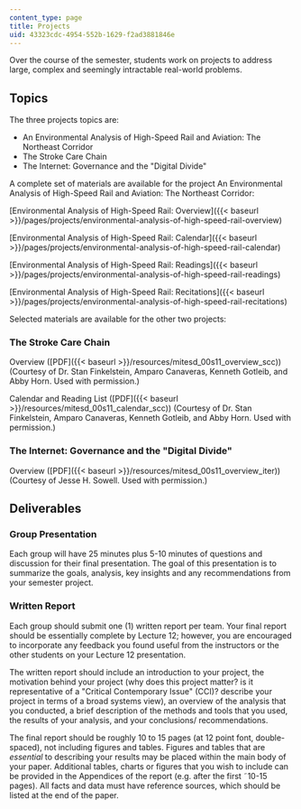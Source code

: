 ```yaml
---
content_type: page
title: Projects
uid: 43323cdc-4954-552b-1629-f2ad3881846e
---
```


Over the course of the semester, students work on projects to address large, complex and seemingly intractable real-world problems.

Topics
------

The three projects topics are:

*   An Environmental Analysis of High-Speed Rail and Aviation: The Northeast Corridor
*   The Stroke Care Chain
*   The Internet: Governance and the "Digital Divide"

A complete set of materials are available for the project An Environmental Analysis of High-Speed Rail and Aviation: The Northeast Corridor:

[Environmental Analysis of High-Speed Rail: Overview]({{< baseurl >}}/pages/projects/environmental-analysis-of-high-speed-rail-overview)

[Environmental Analysis of High-Speed Rail: Calendar]({{< baseurl >}}/pages/projects/environmental-analysis-of-high-speed-rail-calendar)

[Environmental Analysis of High-Speed Rail: Readings]({{< baseurl >}}/pages/projects/environmental-analysis-of-high-speed-rail-readings)

[Environmental Analysis of High-Speed Rail: Recitations]({{< baseurl >}}/pages/projects/environmental-analysis-of-high-speed-rail-recitations)

Selected materials are available for the other two projects:

### The Stroke Care Chain

Overview ([PDF]({{< baseurl >}}/resources/mitesd_00s11_overview_scc)) (Courtesy of Dr. Stan Finkelstein, Amparo Canaveras, Kenneth Gotleib, and Abby Horn. Used with permission.)

Calendar and Reading List ([PDF]({{< baseurl >}}/resources/mitesd_00s11_calendar_scc)) (Courtesy of Dr. Stan Finkelstein, Amparo Canaveras, Kenneth Gotleib, and Abby Horn. Used with permission.)

### The Internet: Governance and the "Digital Divide"

Overview ([PDF]({{< baseurl >}}/resources/mitesd_00s11_overview_iter)) (Courtesy of Jesse H. Sowell. Used with permission.)

Deliverables
------------

### Group Presentation

Each group will have 25 minutes plus 5-10 minutes of questions and discussion for their final presentation. The goal of this presentation is to summarize the goals, analysis, key insights and any recommendations from your semester project.

### Written Report

Each group should submit one (1) written report per team. Your final report should be essentially complete by Lecture 12; however, you are encouraged to incorporate any feedback you found useful from the instructors or the other students on your Lecture 12 presentation.

The written report should include an introduction to your project, the motivation behind your project (why does this project matter? is it representative of a "Critical Contemporary Issue" (CCI)? describe your project in terms of a broad systems view), an overview of the analysis that you conducted, a brief description of the methods and tools that you used, the results of your analysis, and your conclusions/ recommendations.

The final report should be roughly 10 to 15 pages (at 12 point font, double-spaced), not including figures and tables. Figures and tables that are _essential_ to describing your results may be placed within the main body of your paper. Additional tables, charts or figures that you wish to include can be provided in the Appendices of the report (e.g. after the first ˜10-15 pages). All facts and data must have reference sources, which should be listed at the end of the paper.